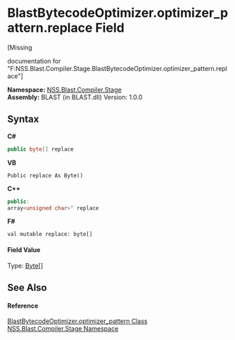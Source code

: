 # BlastBytecodeOptimizer.optimizer_pattern.replace Field
 

\[Missing <summary> documentation for "F:NSS.Blast.Compiler.Stage.BlastBytecodeOptimizer.optimizer_pattern.replace"\]

**Namespace:**&nbsp;<a href="f44e629d-16ad-ce78-c6d1-bb239589698b.md">NSS.Blast.Compiler.Stage</a><br />**Assembly:**&nbsp;BLAST (in BLAST.dll) Version: 1.0.0

## Syntax

**C#**<br />
``` C#
public byte[] replace
```

**VB**<br />
``` VB
Public replace As Byte()
```

**C++**<br />
``` C++
public:
array<unsigned char>^ replace
```

**F#**<br />
``` F#
val mutable replace: byte[]
```


#### Field Value
Type: <a href="https://docs.microsoft.com/dotnet/api/system.byte" target="_blank" rel="noopener noreferrer">Byte</a>[]

## See Also


#### Reference
<a href="d5ed229e-e370-7fa2-1e0f-de86cb71337b.md">BlastBytecodeOptimizer.optimizer_pattern Class</a><br /><a href="f44e629d-16ad-ce78-c6d1-bb239589698b.md">NSS.Blast.Compiler.Stage Namespace</a><br />